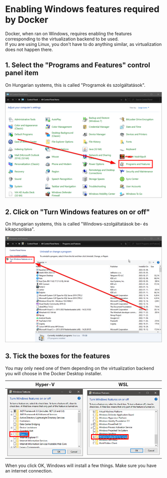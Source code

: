 # Enabling Windows features required by Docker

Docker, when ran on Windows, requires enabling the features corresponding to the virtualization backend to be used.  
If you are using Linux, you don't have to do anything similar, as virtualization does not happen there.

## 1. Select the "Programs and Features" control panel item

On Hungarian systems, this is called "Programok és szolgáltatások".

![Location of the "Programs and Features" item on the Control Panel](../../assets/images/windows_cpanel_pnf.png)

## 2. Click on "Turn Windows features on or off"

On Hungarian systems, this is called "Windows-szolgáltatások be- és kikapcsolása".

![Location of the "Turn Windows features on or off" link](../../assets/images/windows-cpanel-open-features.png)

## 3. Tick the boxes for the features

You may only need one of them depending on the virtualization backend you will choose in the Docker Desktop installer.

|Hyper-V|WSL|
|---|---|
|![Hyper-V in the Features selection window](../../assets/images/windows-features-hyperv.png)|![WSL in the Features selection window](../../assets/images/windows-features-wsl.png)|

When you click OK, Windows will install a few things. Make sure you have an internet connection.

